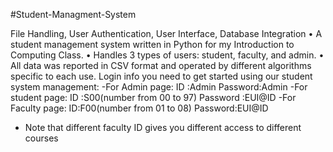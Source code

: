 #Student-Managment-System

File Handling, User Authentication, User Interface, Database Integration 
• A student management system written in Python for my Introduction to Computing Class.
• Handles 3 types of users: student, faculty, and admin.
• All data was reported in CSV format and operated by different algorithms specific to each use.
Login info you need to get started using our student system management:
-For Admin page:
	ID :Admin
	Password:Admin
-For student page:
	ID :S00(number from 00 to 97)
	Password :EUI@ID
-For Faculty page:
	ID:F00(number from 01 to 08)
	Password:EUI@ID
* Note that different faculty ID gives you different access to different courses
